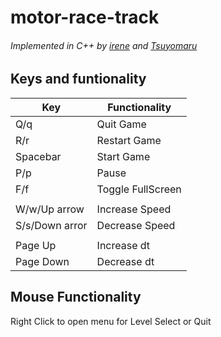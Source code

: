 # motor-race-track
###### Implemented in C++ by [irene](https://github.com/irenekaklop) and [Tsuyomaru](https://github.com/tsuyomaru)


## Keys and funtionality
|Key                |Functionality    |
|-------------------|-----------------|
|Q/q                |Quit Game        |
|R/r                |Restart Game     |
|Spacebar           |Start Game       |
|P/p                |Pause            |
|F/f                |Toggle FullScreen|
|                   |                 |
|W/w/Up arrow       |Increase Speed   |
|S/s/Down arror     |Decrease Speed   |
|                   |                 |
|Page Up            |Increase dt      |
|Page Down          |Decrease dt      |


## Mouse Functionality
Right Click to open menu for Level Select or Quit
